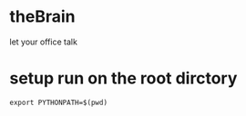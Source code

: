 # theBrain
let your office talk


# setup run on the root dirctory
```
export PYTHONPATH=$(pwd)
```

